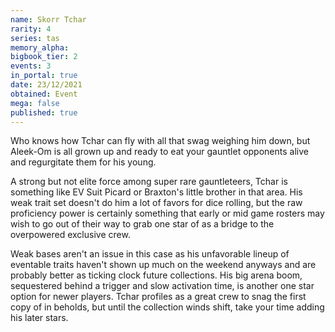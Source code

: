 ```yaml
---
name: Skorr Tchar
rarity: 4
series: tas
memory_alpha:
bigbook_tier: 2
events: 3
in_portal: true
date: 23/12/2021
obtained: Event
mega: false
published: true
---
```


Who knows how Tchar can fly with all that swag weighing him down, but Aleek-Om is all grown up and ready to eat your gauntlet opponents alive and regurgitate them for his young.

A strong but not elite force among super rare gauntleteers, Tchar is something like EV Suit Picard or Braxton's little brother in that area. His weak trait set doesn't do him a lot of favors for dice rolling, but the raw proficiency power is certainly something that early or mid game rosters may wish to go out of their way to grab one star of as a bridge to the overpowered exclusive crew.

Weak bases aren't an issue in this case as his unfavorable lineup of eventable traits haven't shown up much on the weekend anyways and are probably better as ticking clock future collections. His big arena boom, sequestered behind a trigger and slow activation time, is another one star option for newer players. Tchar profiles as a great crew to snag the first copy of in beholds, but until the collection winds shift, take your time adding his later stars.
